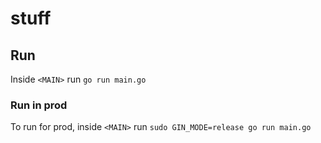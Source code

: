 # stuff

## Run

Inside `<MAIN>` run `go run main.go`

### Run in prod

To run for prod, inside `<MAIN>` run `sudo GIN_MODE=release go run main.go`

